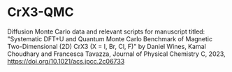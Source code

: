 # CrX3-QMC
Diffusion Monte Carlo data and relevant scripts for manuscript titled: "Systematic DFT+U and Quantum Monte Carlo Benchmark of Magnetic Two-Dimensional (2D) CrX3 (X = I, Br, Cl, F)" by Daniel Wines, Kamal Choudhary and Francesca Tavazza, Journal of Physical Chemistry C, 2023, https://doi.org/10.1021/acs.jpcc.2c06733
